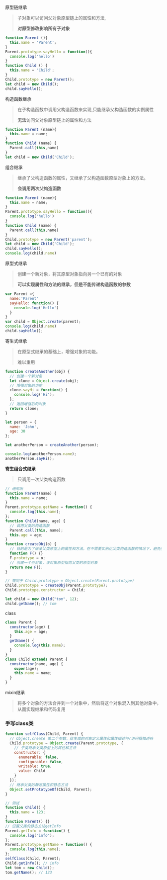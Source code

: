 原型链继承

> 子对象可以访问父对象原型链上的属性和方法,
>
> **对原型修改影响所有子对象**

```js
function Parent (){
  this.name = 'Parent';
}
Parent.prototype.sayHello = function(){
  console.log('hello')
}
function Child () {
  this.name = 'Child';
}
Child.prototype = new Parent();
let child = new Child();
child.sayHello();
```

构造函数继承

> 在子构造函数中调用父构造函数来实现,只能继承父构造函数的实例属性
>
> 
>
> **无法**访问父对象原型链上的属性和方法

```js
function Parent (name){
  this.name = name;
}
function Child (name) {
  Parent.call(this,name)
}
let child = new Child('Child');
```

组合继承

> 继承了父构造函数的属性，又继承了父构造函数原型对象上的方法。
>
> **会调用两次父构造函数**

```js
function Parent (name){
  this.name = name; 
}
Parent.prototype.sayHello = function(){
  console.log('hello')
}
function Child (name) {
  Parent.call(this,name)
}
Child.prototype = new Parent('parent');
let child = new Child('Child');
child.sayHello();
console.log(child.name)
```

原型式继承

> 创建一个新对象，将其原型对象指向另一个已有的对象
>
> **可以实现属性和方法的继承，但是不能传递构造函数的参数**

```js
var Parent ={
  name:'Parent'
  sayHello: function() {
    console.log('Hello')
  }
}
var child = Object.create(parent);
console.log(child.name)
child.sayHello();
```

寄生式继承

> 在原型式继承的基础上，增强对象的功能。
>
> 难以重用

```js
function createAnother(obj) {
  // 创建一个新对象
  let clone = Object.create(obj);
  // 增强对象的功能
  clone.sayHi = function() {
    console.log('Hi');
  };
  // 返回增强后的对象
  return clone;
}

let person = {
  name: 'John',
  age: 30
};

let anotherPerson = createAnother(person);

console.log(anotherPerson.name); 
anotherPerson.sayHi(); 
```

**寄生组合式继承**

> 只调用一次父类构造函数

```js
// 通用版
function Parent(name) {
  this.name = name;
}
Parent.prototype.getName = function() {
  console.log(this.name);
};
function Child(name, age) {
  // 调用父类的构造函数
  Parent.call(this, name); 
  this.age = age;
}
function createObj(o) {
  // 目的是为了继承父类原型上的属性和方法，在不需要实例化父类构造函数的情况下，避免生成父类的实例，如new Parent()
  function F() {}
  F.prototype = o;
  // 创建一个空对象，该对象原型指向父类的原型对象
  return new F(); 
}

// 等同于 Child.prototype = Object.create(Parent.prototype)
Child.prototype = createObj(Parent.prototype); 
Child.prototype.constructor = Child;

let child = new Child("tom", 12);
child.getName(); // tom
```

class

```js
class Parent {
  constructor(age) {
    this.age = age;
  }
  getName() {
    console.log(this.name);
  }
}
class Child extends Parent {
  constructor(name, age) {
    super(age);
    this.name = name;
  }
}
```

mixin继承

> 将多个对象的方法合并到一个对象中，然后将这个对象混入到其他对象中，从而实现继承和代码复用

### 手写class类

```js
function selfClass(Child, Parent) {
  // Object.create 第二个参数，给生成的对象定义属性和属性描述符/访问器描述符
  Child.prototype = Object.create(Parent.prototype, {
    // 子类继承父类原型上的属性和方法
    constructor: {
      enumerable: false,
      configurable: false,
      writable: true,
      value: Child
    }
  });
  // 继承父类的静态属性和静态方法
  Object.setPrototypeOf(Child, Parent);
}

// 测试
function Child() {
  this.name = 123;
}
function Parent() {}
// 设置父类的静态方法getInfo
Parent.getInfo = function() {
  console.log("info");
};
Parent.prototype.getName = function() {
  console.log(this.name);
};
selfClass(Child, Parent);
Child.getInfo(); // info
let tom = new Child();
tom.getName(); // 123
```

